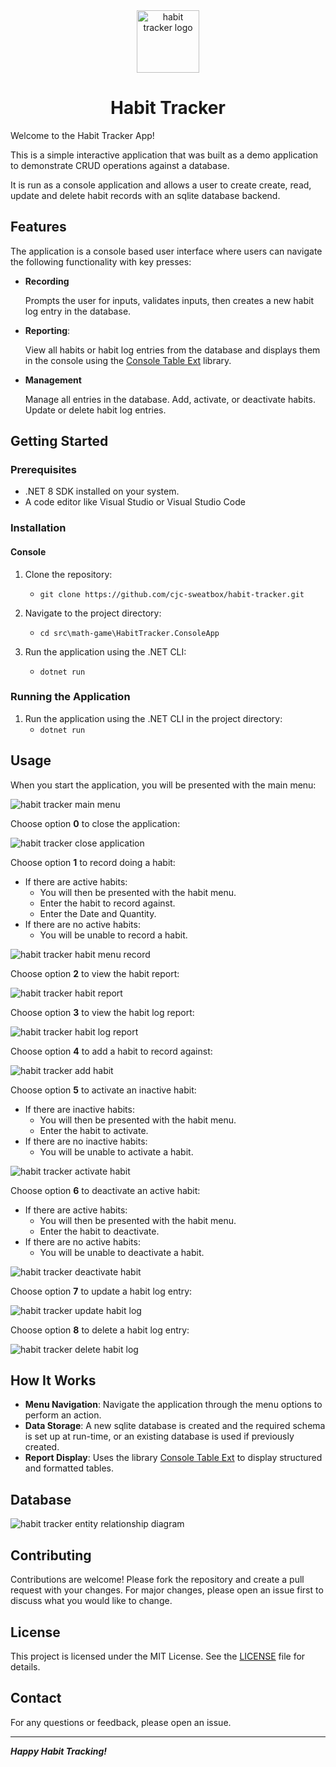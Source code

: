 <div align="center">

<img src="./img/habit-tracker-logo.png" alt="habit tracker logo" width="100px" />
<h1>Habit Tracker</h1>

</div>

Welcome to the Habit Tracker App!

This is a simple interactive application that was built as a demo application to demonstrate CRUD operations against a database.

It is run as a console application and allows a user to create create, read, update and delete habit records with an sqlite database backend.

## Features

The application is a console based user interface where users can navigate the following functionality with key presses:

- **Recording**
 
	Prompts the user for inputs, validates inputs, then creates a new habit log entry in the database.

- **Reporting**:

	View all habits or habit log entries from the database and displays them in the console using the [Console Table Ext](https://github.com/minhhungit/ConsoleTableExt) library.

- **Management**

	Manage all entries in the database. Add, activate, or deactivate habits. Update or delete habit log entries.

## Getting Started

### Prerequisites

- .NET 8 SDK installed on your system.
- A code editor like Visual Studio or Visual Studio Code

### Installation

#### Console

1. Clone the repository:
	- `git clone https://github.com/cjc-sweatbox/habit-tracker.git`

2. Navigate to the project directory:
	- `cd src\math-game\HabitTracker.ConsoleApp`

3. Run the application using the .NET CLI:
	- `dotnet run`

### Running the Application

1. Run the application using the .NET CLI in the project directory:
	- `dotnet run`

## Usage

When you start the application, you will be presented with the main menu:

![habit tracker main menu](./img/habit-tracker-main-menu.png)

Choose option **0** to close the application:

![habit tracker close application](./img/habit-tracker-close-application.png)

Choose option **1** to record doing a habit:
- If there are active habits:
	- You will then be presented with the habit menu.
	- Enter the habit to record against.
	- Enter the Date and Quantity.
- If there are no active habits:
	- You will be unable to record a habit.

![habit tracker habit menu record](./img/habit-tracker-habit-menu-record.png)

Choose option **2** to view the habit report:

![habit tracker habit report](./img/habit-tracker-habit-report.png)

Choose option **3** to  view the habit log report:

![habit tracker habit log report](./img/habit-tracker-habit-log-report.png)

Choose option **4** to add a habit to record against:

![habit tracker add habit](./img/habit-tracker-add-habit.png)

Choose option **5** to activate an inactive habit:
- If there are inactive habits:
	- You will then be presented with the habit menu.
	- Enter the habit to activate.
- If there are no inactive habits:
	- You will be unable to activate a habit.

![habit tracker activate habit](./img/habit-tracker-habit-menu-activate.png)

Choose option **6** to deactivate an active habit:
- If there are active habits:
	- You will then be presented with the habit menu.
	- Enter the habit to deactivate.
- If there are no active habits:
	- You will be unable to deactivate a habit.

![habit tracker deactivate habit](./img/habit-tracker-habit-menu-deactivate.png)

Choose option **7** to update a habit log entry:

![habit tracker update habit log](./img/habit-tracker-habit-log-menu-update.png)

Choose option **8** to delete a habit log entry:

![habit tracker delete habit log](./img/habit-tracker-habit-log-menu-delete.png)

## How It Works

- **Menu Navigation**: Navigate the application through the menu options to perform an action.
- **Data Storage**: A new sqlite database is created and the required schema is set up at run-time, or an existing database is used if previously created.
- **Report Display**: Uses the library [Console Table Ext](https://github.com/minhhungit/ConsoleTableExt) to display structured and formatted tables.

## Database

![habit tracker entity relationship diagram](./img/habit-tracker-entity-relationship-diagram.png)

## Contributing

Contributions are welcome! Please fork the repository and create a pull request with your changes. For major changes, please open an issue first to discuss what you would like to change.

## License

This project is licensed under the MIT License. See the [LICENSE](./LICENSE) file for details.

## Contact

For any questions or feedback, please open an issue.

---
***Happy Habit Tracking!***
